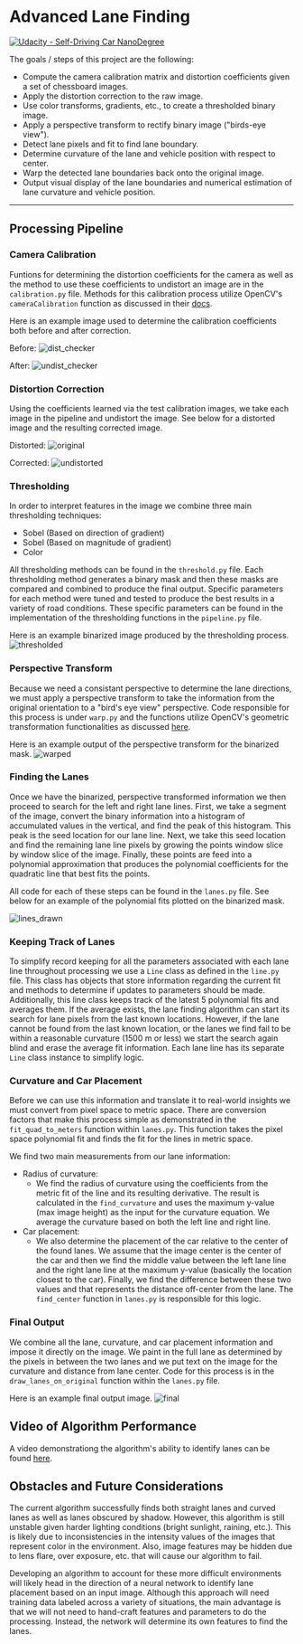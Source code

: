 # Advanced Lane Finding
[![Udacity - Self-Driving Car NanoDegree](https://s3.amazonaws.com/udacity-sdc/github/shield-carnd.svg)](http://www.udacity.com/drive)

The goals / steps of this project are the following:  

* Compute the camera calibration matrix and distortion coefficients given a set of chessboard images.
* Apply the distortion correction to the raw image.  
* Use color transforms, gradients, etc., to create a thresholded binary image.
* Apply a perspective transform to rectify binary image ("birds-eye view"). 
* Detect lane pixels and fit to find lane boundary.
* Determine curvature of the lane and vehicle position with respect to center.
* Warp the detected lane boundaries back onto the original image.
* Output visual display of the lane boundaries and numerical estimation of lane curvature and vehicle position.

---
## Processing Pipeline
### Camera Calibration
Funtions for determining the distortion coefficients for the camera as well as the method to use these coefficients to undistort an image are in the `calibration.py` file. Methods for this calibration process utilize OpenCV's `cameraCalibration` function as discussed in their [docs](http://docs.opencv.org/3.1.0/dc/dbb/tutorial_py_calibration.html).

Here is an example image used to determine the calibration coefficients both before and after correction.

Before:
![dist_checker](https://cloud.githubusercontent.com/assets/13735131/23767950/67a06518-04d8-11e7-88b1-933a3dee6b98.png)

After:
![undist_checker](https://cloud.githubusercontent.com/assets/13735131/23767954/67a365d8-04d8-11e7-9163-b24d4a3f7134.png)

### Distortion Correction
Using the coefficients learned via the test calibration images, we take each image in the pipeline and undistort the image. See below for a distorted image and the resulting corrected image.

Distorted:
![original](https://cloud.githubusercontent.com/assets/13735131/23767958/67b606fc-04d8-11e7-8160-8842eadc9cb4.png)

Corrected:
![undistorted](https://cloud.githubusercontent.com/assets/13735131/23767957/67b14e14-04d8-11e7-8c88-378b2352e18a.png)

### Thresholding
In order to interpret features in the image we combine three main thresholding techniques:
* Sobel (Based on direction of gradient)
* Sobel (Based on magnitude of gradient)
* Color

All thresholding methods can be found in the `threshold.py` file. Each thresholding method generates a binary mask and then these masks are compared and combined to produce the final output. Specific parameters for each method were tuned and tested to produce the best results in a variety of road conditions. These specific parameters can be found in the implementation of the thresholding functions in the `pipeline.py` file.

Here is an example binarized image produced by the thresholding process.
![thresholded](https://cloud.githubusercontent.com/assets/13735131/23767951/67a0e808-04d8-11e7-9479-e8d1f2fafe1b.png)

### Perspective Transform
Because we need a consistant perspective to determine the lane directions, we must apply a perspective transform to take the information from the original orientation to a "bird's eye view" perspective. Code responsible for this process is under `warp.py` and the functions utilize OpenCV's geometric transformation functionalities as discussed [here](http://docs.opencv.org/2.4/modules/imgproc/doc/geometric_transformations.html).

Here is an example output of the perspective transform for the binarized mask.
![warped](https://cloud.githubusercontent.com/assets/13735131/23767953/67a1faea-04d8-11e7-8bc1-246a06d47263.png)

### Finding the Lanes
Once we have the binarized, perspective transformed information we then proceed to search for the left and right lane lines. First, we take a segment of the image, convert the binary information into a histogram of accumulated values in the vertical, and find the peak of this histogram. This peak is the seed location for our lane line. Next, we take this seed location and find the remaining lane line pixels by growing the points window slice by window slice of the image. Finally, these points are feed into a polynomial approximation that produces the polynomial coefficients for the quadratic line that best fits the points.

All code for each of these steps can be found in the `lanes.py` file. See below for an example of the polynomial fits plotted on the binarized mask.

![lines_drawn](https://cloud.githubusercontent.com/assets/13735131/23767955/67a7e7f2-04d8-11e7-9292-07b8567f447d.png)

### Keeping Track of Lanes
To simplify record keeping for all the parameters associated with each lane line throughout processing we use a `Line` class as defined in the `line.py` file. This class has objects that store information regarding the current fit and methods to determine if updates to parameters should be made. Additionally, this line class keeps track of the latest 5 polynomial fits and averages them. If the average exists, the lane finding algorithm can start its search for lane pixels from the last known locations. However, if the lane cannot be found from the last known location, or the lanes we find fail to be within a reasonable curvature (1500 m or less) we start the search again blind and erase the average fit information. Each lane line has its separate `Line` class instance to simplify logic.

### Curvature and Car Placement
Before we can use this information and translate it to real-world insights we must convert from pixel space to metric space. There are conversion factors that make this process simple as demonstrated in the `fit_quad_to_meters` function within `lanes.py`. This function takes the pixel space polynomial fit and finds the fit for the lines in metric space.

We find two main measurements from our lane information:
* Radius of curvature:
  * We find the radius of curvature using the coefficients from the metric fit of the line and its resulting derivative. The result is calculated in the `find_curvature` and uses the maximum y-value (max image height) as the input for the curvature equation. We average the curvature based on both the left line and right line.
* Car placement:
  * We also determine the placement of the car relative to the center of the found lanes. We assume that the image center is the center of the car and then we find the middle value between the left lane line and the right lane line at the maximum y-value (basically the location closest to the car). Finally, we find the difference between these two values and that represents the distance off-center from the lane. The `find_center` function in `lanes.py` is responsible for this logic.
### Final Output
We combine all the lane, curvature, and car placement information and impose it directly on the image. We paint in the full lane as determined by the pixels in between the two lanes and we put text on the image for the curvature and distance from lane center. Code for this process is in the `draw_lanes_on_original` function within the `lanes.py` file.

Here is an example final output image.
![final](https://cloud.githubusercontent.com/assets/13735131/23767952/67a1336c-04d8-11e7-9af8-084cb1d99579.png)

## Video of Algorithm Performance
A video demonstrationg the algorithm's ability to identify lanes can be found [here](https://youtu.be/R1MC6SvFMhY).

## Obstacles and Future Considerations
The current algorithm successfully finds both straight lanes and curved lanes as well as lanes obscured by shadow. However, this algorithm is still unstable given harder lighting conditions (bright sunlight, raining, etc.). This is likely due to inconsistencies in the intensity values of the images that represent color in the environment. Also, image features may be hidden due to lens flare, over exposure, etc. that will cause our algorithm to fail.

Developing an algorithm to account for these more difficult environments will likely head in the direction of a neural network to identify lane placement based on an input image. Although this approach will need training data labeled across a variety of situations, the main advantage is that we will not need to hand-craft features and parameters to do the processing. Instead, the network will determine its own features to find the lanes.
